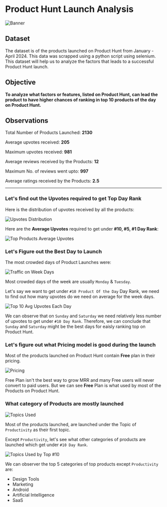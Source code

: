 # Product Hunt Launch Analysis

![Banner](/images/ph_banner.png)

## Dataset
The dataset is of the products launched on Product Hunt from January - April 2024. This data was scrapped using a python script using selenium. This dataset will help us to analyze the factors that leads to a successful Product Hunt launch.

## Objective

**To analyze what factors or features, listed on Product Hunt, can lead the product to have higher chances of ranking in top 10 products of the day on Product Hunt.**

## Observations

Total Number of Products Launched: **2130**

Average upvotes received: **205**

Maximum upvotes received: **981**

Average reviews received by the Products: **12**

Maximum No. of reviews went upto: **997** 

Average ratings received by the Products: **2.5**

---

### Let's find out the Upvotes required to get Top Day Rank

Here is the distribution of upvotes received by all the products:

![Upvotes Distribution](/images/upvotes_hist.png)

Here are the **Average Upvotes** required to get under **#10, #5, #1 Day Rank**:

![Top Products Average Upvotes](/images/avg_upvotes_top_dayrank.png)

### Let's Figure out the Best Day to Launch

The most crowded days of Product Launches were:

![Traffic on Week Days](/images/launches_days.png)

Most crowded days of the week are usually `Monday` & `Tuesday`.

Let's say we want to get under `#10 Product Of the Day` Day Rank, we need to find out how many upvotes do we need on average for the week days.

![Top 10 Avg Upvotes Each Day](/images/avg_upvotes_each_day_top_10.png)

We can observe that on `Sunday` and `Saturday` we need relatively less number of upvotes to get under `#10 Day Rank`. Therefore, we can conclude that `Sunday` and `Saturday` might be the best days for eaisly ranking top on Product Hunt.

### Let's figure out what Pricing model is good during the launch

Most of the products launched on Product Hunt contain **Free** plan in their pricing.

![Pricing](/images/pricing.png)

Free Plan isn't the best way to grow MRR and many Free users will never convert to paid users. But we can see **Free** Plan is what used by most of the Products on Product Hunt.

### What category of Products are mostly launched

![Topics Used](/images/topics_used.png)

Most of the products launched, are launched under the Topic of `Productivity` as their first topic.

Except `Productivity`, let's see what other categories of products are launched which get under `#10 Day Rank`.

![Topics Used by Top #10](/images/topic_top_10.png)

We can observer the top 5 categories of top products except `Productivity` are:
- Design Tools
- Marketing
- Android
- Artificial Intelligence
- SaaS
